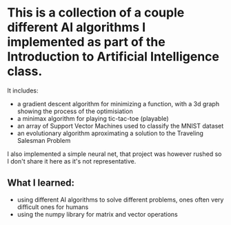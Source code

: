 # This is a collection of a couple different AI algorithms I implemented as part of the Introduction to Artificial Intelligence class. 
It includes:
- a gradient descent algorithm for minimizing a function, with a 3d graph showing the process of the optimisiation
- a minimax algorithm for playing tic-tac-toe (playable)
- an array of Support Vector Machines used to classify the MNIST dataset
- an evolutionary algorithm aproximating a solution to the Traveling Salesman Problem

I also implemented a simple neural net, that project was however rushed so I don't share it here as it's not representative.

## What I learned:
- using different AI algorithms to solve different problems, ones often very difficult ones for humans
- using the numpy library for matrix and vector operations
